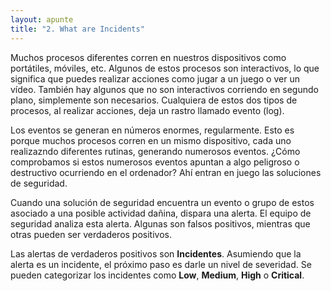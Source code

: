 ```yaml
---
layout: apunte
title: "2. What are Incidents"
---
```


Muchos procesos diferentes corren en nuestros dispositivos como portátiles, móviles, etc. Algunos de estos procesos son interactivos, lo que significa que puedes realizar acciones como jugar a un juego o ver un vídeo. También hay algunos que no son interactivos corriendo en segundo plano, simplemente son necesarios. Cualquiera de estos dos tipos de procesos, al realizar acciones, deja un rastro llamado evento (log).

Los eventos se generan en números enormes, regularmente. Esto es porque muchos procesos corren en un mismo dispositivo, cada uno realizazndo diferentes rutinas, generando numerosos eventos. ¿Cómo comprobamos si estos numerosos eventos apuntan a algo peligroso o destructivo ocurriendo en el ordenador? Ahí entran en juego las soluciones de seguridad.

Cuando una solución de seguridad encuentra un evento o grupo de estos asociado a una posible actividad dañina, dispara una alerta. El equipo de seguridad analiza esta alerta. Algunas son falsos positivos, mientras que otras pueden ser verdaderos positivos.

Las alertas de verdaderos positivos son **Incidentes**. Asumiendo que la alerta es un incidente, el próximo paso es darle un nivel de severidad. Se pueden categorizar los incidentes como **Low**, **Medium**, **High** o **Critical**.
